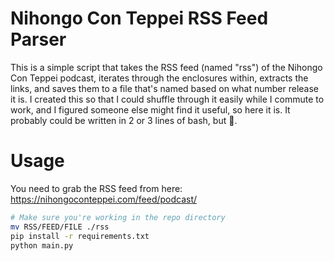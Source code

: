 # Nihongo Con Teppei RSS Feed Parser
This is a simple script that takes the RSS feed (named "rss") of the Nihongo Con Teppei podcast, iterates through the enclosures within, extracts the links, and saves them to a file that's named based on what number release it is.
I created this so that I could shuffle through it easily while I commute to work, and I figured someone else might find it useful, so here it is. It probably could be written in 2 or 3 lines of bash, but 🤷.

# Usage
You need to grab the RSS feed from here: https://nihongoconteppei.com/feed/podcast/
```bash
# Make sure you're working in the repo directory
mv RSS/FEED/FILE ./rss
pip install -r requirements.txt
python main.py
```